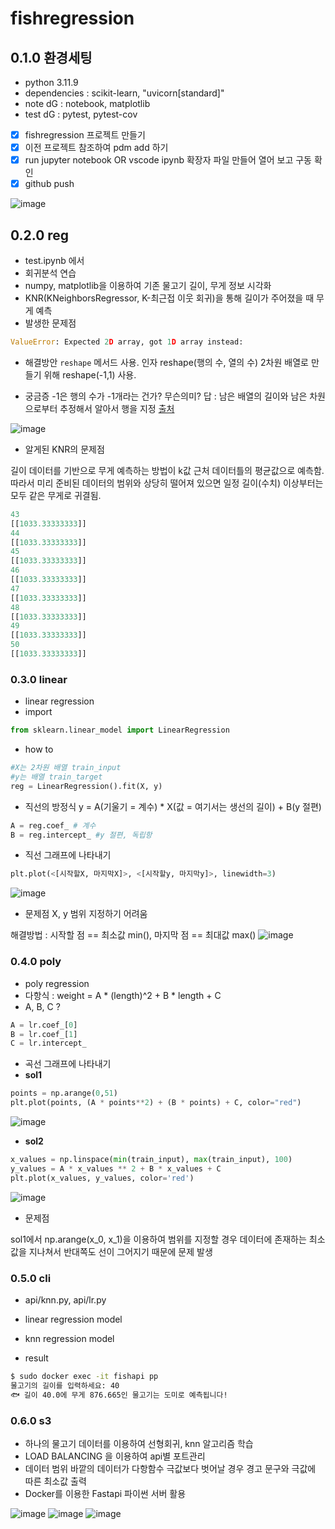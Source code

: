 # fishregression

## 0.1.0 환경세팅
- python 3.11.9
- dependencies : scikit-learn, "uvicorn[standard]"
- note dG : notebook, matplotlib
- test dG : pytest, pytest-cov

- [x] fishregression 프로젝트 만들기
- [x] 이전 프로젝트 참조하여 pdm add 하기
- [x] run jupyter notebook OR vscode ipynb 확장자 파일 만들어 열어 보고 구동 확인
- [x] github push

![image](https://github.com/user-attachments/assets/11b79446-af3f-469f-914d-0f434a52d597)


## 0.2.0 reg
- test.ipynb 에서
- 회귀분석 연습
- numpy, matplotlib을 이용하여 기존 물고기 길이, 무게 정보 시각화
- KNR(KNeighborsRegressor, K-최근접 이웃 회귀)을 통해 길이가 주어졌을 때 무게 예측
- 발생한 문제점
```python
ValueError: Expected 2D array, got 1D array instead:
```
- 해결방안
`reshape` 메서드 사용. 인자 reshape(행의 수, 열의 수)
2차원 배열로 만들기 위해 reshape(-1,1) 사용.

- 궁금증
-1은 행의 수가 -1개라는 건가? 무슨의미?
답 : 남은 배열의 길이와 남은 차원으로부터 추정해서 알아서 행을 지정 [출처](https://yololife-sy.medium.com/python-reshape-1-1-%EC%97%90%EC%84%9C-1%EC%9D%98-%EC%9D%98%EB%AF%B8-97b713be5230)

![image](https://github.com/user-attachments/assets/82dfc98d-a8aa-4a25-985e-3ab0e54b1f17)


- 알게된 KNR의 문제점

길이 데이터를 기반으로 무게 예측하는 방법이 k값 근처 데이터틀의 평균값으로 예측함.
따라서 미리 준비된 데이터의 범위와 상당히 떨어져 있으면 일정 길이(수치) 이상부터는 모두 같은 무게로 귀결됨.

```python
43
[[1033.33333333]]
44
[[1033.33333333]]
45
[[1033.33333333]]
46
[[1033.33333333]]
47
[[1033.33333333]]
48
[[1033.33333333]]
49
[[1033.33333333]]
50
[[1033.33333333]]
```

### 0.3.0 linear
- linear regression
- import
```python
from sklearn.linear_model import LinearRegression
```

- how to
```python
#X는 2차원 배열 train_input
#y는 배열 train_target
reg = LinearRegression().fit(X, y)
```

- 직선의 방정식
y = A(기울기 = 계수) * X(값 = 여기서는 생선의 길이) + B(y 절편)

```python
A = reg.coef_ # 계수
B = reg.intercept_ #y 절편, 독립항
```
- 직선 그래프에 나타내기
```python
plt.plot(<[시작할X, 마지막X]>, <[시작할y, 마지막y]>, linewidth=3)
```
![image](https://github.com/user-attachments/assets/8fe11066-ca3c-4fe7-9098-2dd6848b58c5)

- 문제점 X, y 범위 지정하기 어려움

해결방법 : 시작할 점 == 최소값 min(), 마지막 점 == 최대값 max()
![image](https://github.com/user-attachments/assets/b4b485f6-19f2-4367-84b3-fc414e03925c)

### 0.4.0 poly
- poly regression
- 다항식 : weight = A * (length)^2 + B * length + C
- A, B, C ?
```python
A = lr.coef_[0]
B = lr.coef_[1]
C = lr.intercept_
```
- 곡선 그래프에 나타내기
- **sol1**
```python
points = np.arange(0,51)
plt.plot(points, (A * points**2) + (B * points) + C, color="red")
```
![image](https://github.com/user-attachments/assets/62e0e918-5898-4ec1-b6be-3a53281d59af)

- **sol2**
```python
x_values = np.linspace(min(train_input), max(train_input), 100)
y_values = A * x_values ** 2 + B * x_values + C
plt.plot(x_values, y_values, color='red')
```
![image](https://github.com/user-attachments/assets/e995551b-482f-493a-be7f-7eb0064ddd43)

- 문제점 

sol1에서 np.arange(x_0, x_1)을 이용하여 범위를 지정할 경우
데이터에 존재하는 최소값을 지나쳐서 반대쪽도 선이 그어지기 때문에 문제 발생

### 0.5.0 cli
- api/knn.py, api/lr.py
- linear regression model
- knn regression model

- result

```bash
$ sudo docker exec -it fishapi pp
물고기의 길이를 입력하세요: 40
🐟 길이 40.0에 무게 876.665인 물고기는 도미로 예측됩니다!
```

### 0.6.0 s3
- 하나의 물고기 데이터를 이용하여 선형회귀, knn 알고리즘 학습
- LOAD BALANCING 을 이용하여 api별 포트관리
- 데이터 범위 바깥의 데이터가 다항함수 극값보다 벗어날 경우 경고 문구와 극값에 따른 최소값 출력
- Docker를 이용한 Fastapi 파이썬 서버 활용

![image](https://github.com/user-attachments/assets/bbcf08f4-ea42-41ec-9e6a-e279dbee2b7f)
![image](https://github.com/user-attachments/assets/135e31cc-4017-4bf8-927c-75865f0b331f)
![image](https://github.com/user-attachments/assets/e08d78a2-8575-4d8f-9f46-fb2db6b246ce)




